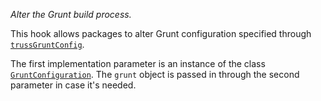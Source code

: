 *Alter the Grunt build process.*

This hook allows packages to alter Grunt configuration specified through
[`trussGruntConfig`](hooks/#trussgruntconfig).

The first implementation parameter is an instance of the class
[`GruntConfiguration`](source/Gruntfile/#gruntconfiguration). The `grunt`
object is passed in through the second parameter in case it's needed.
